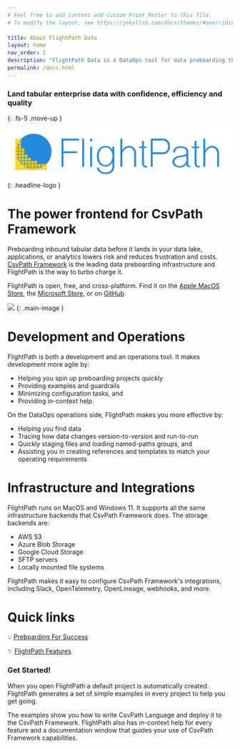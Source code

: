 ```yaml
---
# Feel free to add content and custom Front Matter to this file.
# To modify the layout, see https://jekyllrb.com/docs/themes/#overriding-theme-defaults

title: About FlightPath Data
layout: home
nav_order: 1
description: "FlightPath Data is a DataOps tool for data preboarding that helps you bring external tabular datasets into the enterprise with confidence, efficiency, and quality. "
permalink: /docs.html
---
```


### Land tabular enterprise data with confidence, efficiency and quality
{: .fs-5 .move-up }

<img src="assets/logos/logo-wordmark_lg.png"/>
{: .headline-logo }

# The power frontend for CsvPath Framework

Preboarding inbound tabular data before it lands in your data lake, applications, or analytics lowers risk and reduces frustration and costs. [CsvPath Framework](https://www.csvpath.org) is the leading data preboarding infrastructure and FlightPath is the way to turbo charge it.

FlightPath is open, free, and cross-platform. Find it on the [Apple MacOS Store](https://apps.apple.com/us/app/flightpath-data/id6745823097?mt=12), the [Microsoft Store](https://apps.microsoft.com/detail/9P9PBPKZ4JDF), or on [GitHub](https://github.com/dk107dk/flightpath/tree/main).

![](../../assets/app_images/whole-app.jpg)
{: .main-image }


# Development and Operations

FlightPath is both a development and an operations tool. It makes development more agile by:

* Helping you spin up preboarding projects quickly
* Providing examples and guardrails
* Minimizing configuration tasks, and
* Providing in-context help.

On the DataOps operations side, FlightPath makes you more effective by:

* Helping you find data
* Tracing how data changes version-to-version and run-to-run
* Quickly staging files and loading named-paths groups, and
* Assisting you in creating references and templates to match your operating requirements

# Infrastructure and Integrations

FlightPath runs on MacOS and Windows 11. It supports all the same infrastructure backends that CsvPath Framework does. The storage backends are:

* AWS S3
* Azure Blob Storage
* Google Cloud Storage
* SFTP servers
* Locally mounted file systems

FlightPath makes it easy to configure CsvPath Framework's integrations, including Slack, OpenTelemetry, OpenLineage, webhooks, and more.

# Quick links
💡 [Preboarding For Success](preboarding.html)

✨ [FlightPath Features](features.html)

### Get Started!

When you open FlightPath a default project is automatically created. FlightPath generates a set of simple examples in every project to help you get going.

The examples show you how to write CsvPath Language and deploy it to the CsvPath Framework. FlightPath also has in-context help for every feature and a documentation window that guides your use of CsvPath Framework capabilities.


